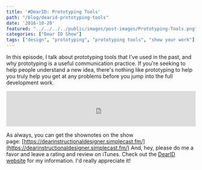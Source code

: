 ```yaml
---
title: '#DearID: Prototyping Tools'
path: "/blog/dearid-prototyping-tools"
date: '2016-10-20'
featured: "../../../../public/images/post-images/Prototyping-Tools.png"
categories: ["Dear ID Show"]
tags: ["design", "prototyping", "prototyping tools", "show your work"]
---
```


In this episode, I talk about prototyping tools that I've used in the past, and why prototyping is a useful communication practice. If you're seeking to help people understand a new idea, there's nothing like prototyping to help you truly help you get at any problems before you jump into the full development work.

<iframe src="https://simplecast.com/e/46156?style=medium-light" width="100%" height="94px" frameborder="0" scrolling="no" seamless=""></iframe>

As always, you can get the shownotes on the show page: [https://dearinstructionaldesigner.simplecast.fm/](https://dearinstructionaldesigner.simplecast.fm/) And, hey, please do me a favor and leave a rating and review on iTunes. Check out the [DearID website](http://dearinstructionaldesigner.com/#Review) for my information. I'd really appreciate it!
